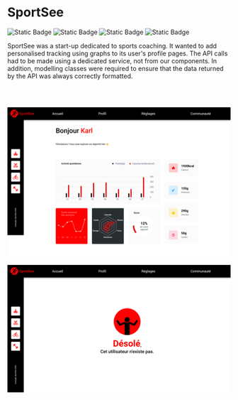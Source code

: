 # SportSee

<div>
  <img alt="Static Badge" src="https://img.shields.io/badge/React-blue">
  <img alt="Static Badge" src="https://img.shields.io/badge/React%20Router%20-red">
  <img alt="Static Badge" src="https://img.shields.io/badge/Sass-pink">
  <img alt="Static Badge" src="https://img.shields.io/badge/Recharts-25fde9">
</div>

SportSee was a start-up dedicated to sports coaching. It wanted to add personalised tracking using graphs to its user's profile pages. The API calls had to be made using a dedicated service, not from our components. In addition, modelling classes were required to ensure that the data returned by the API was always correctly formatted.

<br/><br/>

<p align="center">
  <img src="public/assets/README/Screenshot-profile.png" alt="Screenshot of a user's profile page" width="600"/>
</p>

<p align="center">
  <img src="public/assets/README/Screenshot-userNotFound.png" alt="Screenshot of an error page (user's id not found in database.)" width="600"/>
</p>


